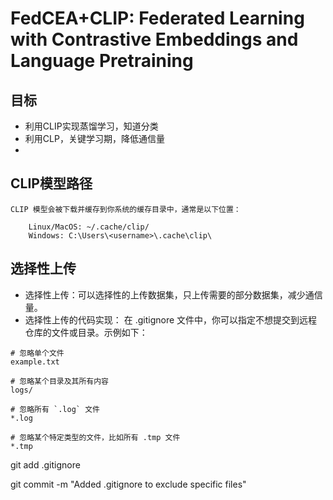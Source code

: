 # FedCEA+CLIP: Federated Learning with Contrastive Embeddings and Language Pretraining
## 目标
- 利用CLIP实现蒸馏学习，知道分类
-  利用CLP，关键学习期，降低通信量
-  

## CLIP模型路径
    CLIP 模型会被下载并缓存到你系统的缓存目录中，通常是以下位置：
```
    Linux/MacOS: ~/.cache/clip/
    Windows: C:\Users\<username>\.cache\clip\
```

## 选择性上传
- 选择性上传：可以选择性的上传数据集，只上传需要的部分数据集，减少通信量。
- 选择性上传的代码实现：
  在 .gitignore 文件中，你可以指定不想提交到远程仓库的文件或目录。示例如下：
  

```
# 忽略单个文件
example.txt

# 忽略某个目录及其所有内容
logs/

# 忽略所有 `.log` 文件
*.log

# 忽略某个特定类型的文件，比如所有 .tmp 文件
*.tmp
```
git add .gitignore

git commit -m "Added .gitignore to exclude specific files"


